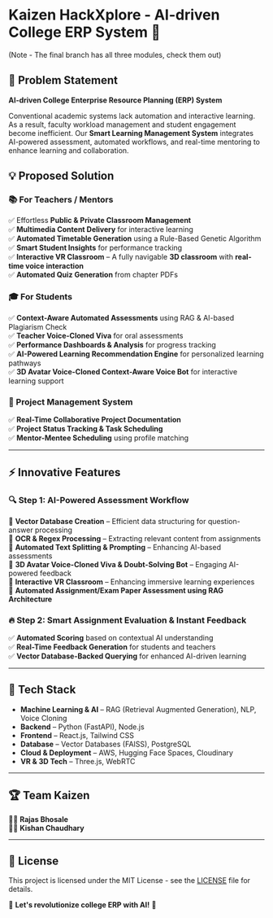 # Kaizen HackXplore - AI-driven College ERP System 🚀
(Note - The final branch has all three modules, check them out)
## 📌 Problem Statement
**AI-driven College Enterprise Resource Planning (ERP) System**

Conventional academic systems lack automation and interactive learning. As a result, faculty workload management and student engagement become inefficient. Our **Smart Learning Management System** integrates AI-powered assessment, automated workflows, and real-time mentoring to enhance learning and collaboration.

## 💡 Proposed Solution

### 📚 For Teachers / Mentors
✅ Effortless **Public & Private Classroom Management**  
✅ **Multimedia Content Delivery** for interactive learning  
✅ **Automated Timetable Generation** using a Rule-Based Genetic Algorithm  
✅ **Smart Student Insights** for performance tracking  
✅ **Interactive VR Classroom** – A fully navigable **3D classroom** with **real-time voice interaction**  
✅ **Automated Quiz Generation** from chapter PDFs  

### 🎓 For Students
✅ **Context-Aware Automated Assessments** using RAG & AI-based Plagiarism Check  
✅ **Teacher Voice-Cloned Viva** for oral assessments  
✅ **Performance Dashboards & Analysis** for progress tracking  
✅ **AI-Powered Learning Recommendation Engine** for personalized learning pathways  
✅ **3D Avatar Voice-Cloned Context-Aware Voice Bot** for interactive learning support  

### 🏫 Project Management System
✅ **Real-Time Collaborative Project Documentation**  
✅ **Project Status Tracking & Task Scheduling**  
✅ **Mentor-Mentee Scheduling** using profile matching  

---
## ⚡ Innovative Features

### 🔍 Step 1: AI-Powered Assessment Workflow
🔹 **Vector Database Creation** – Efficient data structuring for question-answer processing  
🔹 **OCR & Regex Processing** – Extracting relevant content from assignments  
🔹 **Automated Text Splitting & Prompting** – Enhancing AI-based assessments  
🔹 **3D Avatar Voice-Cloned Viva & Doubt-Solving Bot** – Engaging AI-powered feedback  
🔹 **Interactive VR Classroom** – Enhancing immersive learning experiences  
🔹 **Automated Assignment/Exam Paper Assessment using RAG Architecture**  

### 🔥 Step 2: Smart Assignment Evaluation & Instant Feedback
✅ **Automated Scoring** based on contextual AI understanding  
✅ **Real-Time Feedback Generation** for students and teachers  
✅ **Vector Database-Backed Querying** for enhanced AI-driven learning  

---
## 📌 Tech Stack
- **Machine Learning & AI** – RAG (Retrieval Augmented Generation), NLP, Voice Cloning
- **Backend** – Python (FastAPI), Node.js
- **Frontend** – React.js, Tailwind CSS
- **Database** – Vector Databases (FAISS), PostgreSQL
- **Cloud & Deployment** – AWS, Hugging Face Spaces, Cloudinary
- **VR & 3D Tech** – Three.js, WebRTC

---
## 🏆 Team Kaizen
👨‍💻 **Rajas Bhosale**  
👨‍💻 **Kishan Chaudhary**  

---
## 📜 License
This project is licensed under the MIT License - see the [LICENSE](LICENSE) file for details.

🚀 **Let's revolutionize college ERP with AI!** 🌟

